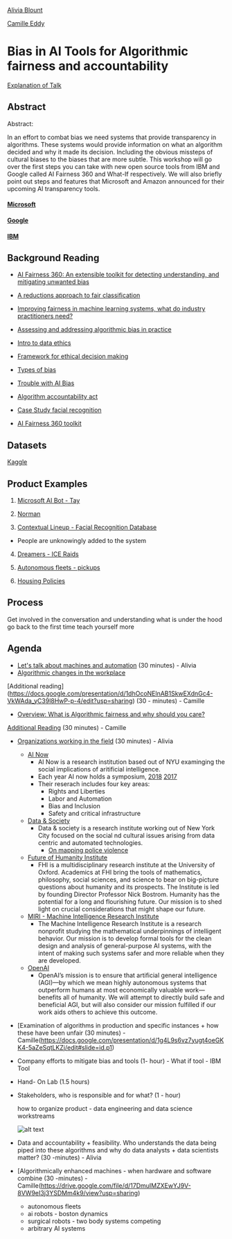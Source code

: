 
[Alivia Blount](https://www.linkedin.com/in/aliviablount/)

[Camille Eddy](https://www.linkedin.com/in/camilleeddy/)

# Bias in AI Tools for Algorithmic fairness and accountability
[Explanation of Talk](https://www.youtube.com/watch?v=LFADNppMYZQ)

## Abstract
Abstract:

In an effort to combat bias we need systems that provide transparency in algorithms. These systems would provide information on what an algorithm decided and why it made its decision. Including the obvious missteps of cultural biases to the biases that are more subtle. This workshop will go over the first steps you can take with new open source tools from IBM and Google called AI Fairness 360 and What-If respectively. We will also briefly point out steps and features that Microsoft and Amazon announced for their upcoming AI transparency tools.  

#### [Microsoft](https://www.microsoft.com/en-us/research/blog/machine-learning-for-fair-decisions/)

#### [Google](https://ai.googleblog.com/2018/09/the-what-if-tool-code-free-probing-of.html)

#### [IBM](https://www.ibm.com/blogs/research/2018/09/ai-fairness-360/)

## Background Reading

- [AI Fairness 360: An extensible toolkit for detecting understanding, and mitigating unwanted bias](https://arxiv.org/pdf/1810.01943.pdf)

- [A reductions approach to fair classification](https://arxiv.org/pdf/1803.02453.pdf)

- [Improving fairness in machine learning systems, what do industry practitioners need?](https://arxiv.org/pdf/1812.05239.pdf)

- [Assessing and addressing algorithmic bias in practice](http://interactions.acm.org/archive/view/november-december-2018/assessing-and-addressing-algorithmic-bias-in-practice)

- [Intro to data ethics](https://www.scu.edu/media/ethics-center/technology-ethics/IntroToDataEthics.pdf)

- [Framework for ethical decision making](https://www.scu.edu/ethics/ethics-resources/ethical-decision-making/a-framework-for-ethical-decision-making/)

- [Types of bias](https://developers.google.com/machine-learning/crash-course/fairness/types-of-bias)

- [Trouble with AI Bias](https://www.technologyreview.com/s/612876/this-is-how-ai-bias-really-happensand-why-its-so-hard-to-fix/)

- [Algorithm accountability act](https://www.booker.senate.gov/?p=press_release&id=903)

- [Case Study facial recognition]([https://www.scu.edu/ethics-in-technology-practice/case-studies/facial-recognition-technology/)

- [AI Fairness 360 toolkit](https://aif360.mybluemix.net/)


## Datasets

[Kaggle](https://www.kaggle.com/datasets?sortBy=hottest&group=public&page=1&pageSize=20&size=all&filetype=all&license=all&maintainerOrgId=4)

## Product Examples

1. [Microsoft AI Bot - Tay]()

2. [Norman]()

3. [Contextual Lineup - Facial Recognition Database]()

  - People are unknowingly added to the system

4. [Dreamers - ICE Raids](https://www.politico.com/story/2017/09/05/dreamers-fear-deportation-immigrants-242351)

5. [Autonomous fleets - pickups](https://uberpeople.net/threads/uber-dispatch-algorithm%E2%80%94we%E2%80%99ve-been-doing-it-wrong.323822/) 

6. [Housing Policies](https://www.youtube.com/watch?v=TjKYZ5PuMAQ)

## Process

Get involved in the conversation and understanding what is under the hood
go back to the first time
teach yourself more



## Agenda

- [Let's talk about machines and automation](https://docs.google.com/presentation/d/1TEFb3xhg765oZb977kqL88mW27asBvm070WGKtI-7ic/edit?usp=sharing) (30 minutes) - Alivia
- [Algorithmic changes in the workplace](https://docs.google.com/presentation/d/12WWIX6YfzDqSLEt8SguL5qEmyF8bnlxG/edit#slide=id.p1)

[Additional reading] (https://docs.google.com/presentation/d/1dhOcoNElnAB1SkwEXdnGc4-VkWAda_yC39l8HwP-p-4/edit?usp=sharing) (30 - minutes) - Camille
- [Overview: What is Algorithmic fairness and why should you care?](https://docs.google.com/presentation/d/12WWIX6YfzDqSLEt8SguL5qEmyF8bnlxG/edit#slide=id.p1)

 [Additional Reading](https://docs.google.com/presentation/d/17Yxf31XvD8O9Prc9BhVE3H32Cgt-RMYF68Kvv4Bcbao/edit?usp=sharing) (30 minutes) - Camille
- [Organizations working in the field]() (30 minutes) - Alivia
    - [AI Now](https://ainowinstitute.org/) 
      - AI Now is a research institution based out of NYU examinging the social implications of aritificial intelligence.
      - Each year AI now holds a symposium, [2018](https://www.youtube.com/watch?v=NmdAtfcmTNg) [2017](https://www.youtube.com/watch?v=npL_UsK_npE)
      - Their reserach includes four key areas:
        - Rights and Liberties
        - Labor and Automation
        - Bias and Inclusion
        - Safety and critical infrastructure
    - [Data & Society](https://datasociety.net/about/)
      - Data & society is a research institute working out of New York City focused on the social nd cultural issues arising from data centric and automated technologies.
        - [On mapping police violence](https://www.youtube.com/watch?v=ZR64jz_eT1Q)
    - [Future of Humanity Institute](https://www.fhi.ox.ac.uk/)
      - FHI is a multidisciplinary research institute at the University of Oxford. Academics at FHI bring the tools of mathematics, philosophy, social sciences, and science to bear on big-picture questions about humanity and its prospects. The Institute is led by founding Director Professor Nick Bostrom. Humanity has the potential for a long and flourishing future. Our mission is to shed light on crucial considerations that might shape our future.
    - [MIRI - Machine Intelligence Research Institute](https://intelligence.org/about/)
      - The Machine Intelligence Research Institute is a research nonprofit studying the mathematical underpinnings of intelligent behavior. Our mission is to develop formal tools for the clean design and analysis of general-purpose AI systems, with the intent of making such systems safer and more reliable when they are developed.
    - [OpenAI](https://openai.com/charter/)
      - OpenAI’s mission is to ensure that artificial general intelligence (AGI)—by which we mean highly autonomous systems that outperform humans at most economically valuable work—benefits all of humanity. We will attempt to directly build safe and beneficial AGI, but will also consider our mission fulfilled if our work aids others to achieve this outcome.
  
- [Examination of algorithms in production and specific instances + how these have been unfair (30 minutes) - Camille(https://docs.google.com/presentation/d/1g4L9s6vz7yugt4oeGKK4-5aZeSqtLKZj/edit#slide=id.p1)
- Company efforts to mitigate bias and tools (1- hour) - What if tool - IBM Tool
- Hand- On Lab (1.5 hours)
- Stakeholders, who is responsible and for what? (1 - hour)

  how to organize product - data engineering and data science workstreams
  
  ![alt text](https://proxy.duckduckgo.com/iu/?u=http%3A%2F%2Fwww.discoverdesign.org%2Fsites%2Fdefault%2Ffiles%2Finline-images%2FCAC-Design-Process-Chart_900x867px-01.jpg&f=1)
  
  
- Data and accountability + feasibility. Who understands the data being piped into these algorithms and why do data analysts +    data scientists matter? (30 -minutes) - Alivia
- [Algorithmically enhanced machines - when hardware and software combine (30 -minutes) - Camille(https://drive.google.com/file/d/17DmuIMZXEwYJ9V-8VW9eI3j3YSDMm4k9/view?usp=sharing)

  - autonomous fleets
  - ai robots - boston dynamics
  - surgical robots - two body systems competing 
  - arbitrary AI systems
